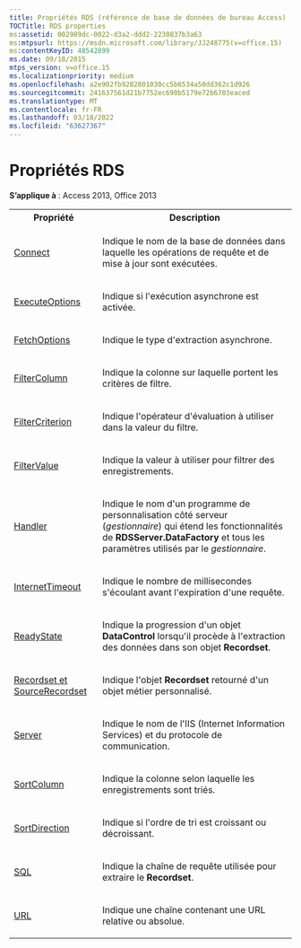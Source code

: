 ```yaml
---
title: Propriétés RDS (référence de base de données de bureau Access)
TOCTitle: RDS properties
ms:assetid: 002989dc-0022-d3a2-ddd2-2230837b3a63
ms:mtpsurl: https://msdn.microsoft.com/library/JJ248775(v=office.15)
ms:contentKeyID: 48542899
ms.date: 09/18/2015
mtps_version: v=office.15
ms.localizationpriority: medium
ms.openlocfilehash: a2e902fb9282801030cc5b6534a50dd362c1d926
ms.sourcegitcommit: 241637561d21b7752ec690b5179e72b6703eaced
ms.translationtype: MT
ms.contentlocale: fr-FR
ms.lasthandoff: 03/18/2022
ms.locfileid: "63627367"
---
```

# <a name="rds-properties"></a>Propriétés RDS

**S’applique à** : Access 2013, Office 2013


<table>
<colgroup>
<col />
<col />
</colgroup>
<tbody>
<tr class="even">
<th>Propriété</th>
<th>Description</th>
</tr>
<tr class="odd">
<td><p><a href="connect-property-rds.md">Connect</a></p></td>
<td><p>Indique le nom de la base de données dans laquelle les opérations de requête et de mise à jour sont exécutées.</p></td>
</tr>
<tr class="even">
<td><p><a href="executeoptions-property-rds.md">ExecuteOptions</a></p></td>
<td><p>Indique si l'exécution asynchrone est activée.</p></td>
</tr>
<tr class="odd">
<td><p><a href="fetchoptions-property-rds.md">FetchOptions</a></p></td>
<td><p>Indique le type d'extraction asynchrone.</p></td>
</tr>
<tr class="even">
<td><p><a href="filtercolumn-property-rds.md">FilterColumn</a></p></td>
<td><p>Indique la colonne sur laquelle portent les critères de filtre.</p></td>
</tr>
<tr class="odd">
<td><p><a href="filtercriterion-property-rds.md">FilterCriterion</a></p></td>
<td><p>Indique l'opérateur d'évaluation à utiliser dans la valeur du filtre.</p></td>
</tr>
<tr class="even">
<td><p><a href="filtervalue-property-rds.md">FilterValue</a></p></td>
<td><p>Indique la valeur à utiliser pour filtrer des enregistrements.</p></td>
</tr>
<tr class="odd">
<td><p><a href="handler-property-rds.md">Handler</a></p></td>
<td><p>Indique le nom d'un programme de personnalisation côté serveur (<em>gestionnaire</em>) qui étend les fonctionnalités de <strong>RDSServer.DataFactory</strong> et tous les paramètres utilisés par le <em>gestionnaire</em>.</p></td>
</tr>
<tr class="even">
<td><p><a href="internettimeout-property-rds.md">InternetTimeout</a></p></td>
<td><p>Indique le nombre de millisecondes s'écoulant avant l'expiration d'une requête.</p></td>
</tr>
<tr class="odd">
<td><p><a href="readystate-property-rds.md">ReadyState</a></p></td>
<td><p>Indique la progression d'un objet <strong>DataControl</strong> lorsqu'il procède à l'extraction des données dans son objet <strong>Recordset</strong>.</p></td>
</tr>
<tr class="even">
<td><p><a href="recordset-sourcerecordset-properties-rds.md">Recordset et SourceRecordset</a></p></td>
<td><p>Indique l'objet <strong>Recordset</strong> retourné d'un objet métier personnalisé.</p></td>
</tr>
<tr class="odd">
<td><p><a href="server-property-rds.md">Server</a></p></td>
<td><p>Indique le nom de l'IIS (Internet Information Services) et du protocole de communication.</p></td>
</tr>
<tr class="even">
<td><p><a href="sortcolumn-property-rds.md">SortColumn</a></p></td>
<td><p>Indique la colonne selon laquelle les enregistrements sont triés.</p></td>
</tr>
<tr class="odd">
<td><p><a href="sortdirection-property-rds.md">SortDirection</a></p></td>
<td><p>Indique si l'ordre de tri est croissant ou décroissant.</p></td>
</tr>
<tr class="even">
<td><p><a href="https://docs.microsoft.com/office/vba/access/concepts/miscellaneous/sql-property-ado">SQL</a></p></td>
<td><p>Indique la chaîne de requête utilisée pour extraire le <strong>Recordset</strong>.</p></td>
</tr>
<tr class="odd">
<td><p><a href="url-property-rds.md">URL</a></p></td>
<td><p>Indique une chaîne contenant une URL relative ou absolue.</p></td>
</tr>
</tbody>
</table>


